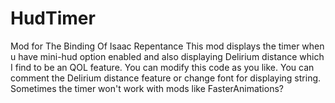 # HudTimer
Mod for The Binding Of Isaac Repentance
This mod displays the timer when u have mini-hud option enabled and also displaying Delirium distance which I find to be an QOL feature.
You can modify this code as you like.
You can comment the Delirium distance feature or change font for displaying string.
Sometimes the timer won't work with mods like FasterAnimations?
